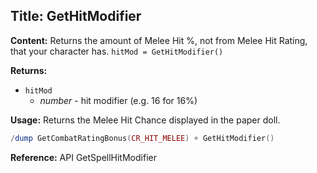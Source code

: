 ## Title: GetHitModifier

**Content:**
Returns the amount of Melee Hit %, not from Melee Hit Rating, that your character has.
`hitMod = GetHitModifier()`

**Returns:**
- `hitMod`
  - *number* - hit modifier (e.g. 16 for 16%)

**Usage:**
Returns the Melee Hit Chance displayed in the paper doll.
```lua
/dump GetCombatRatingBonus(CR_HIT_MELEE) + GetHitModifier()
```

**Reference:**
API GetSpellHitModifier